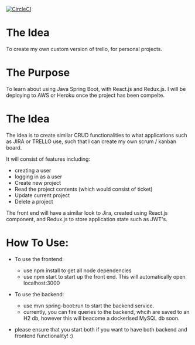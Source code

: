 [![CircleCI](https://circleci.com/gh/{csapty12}/{scrumban-project}.svg?style=svg)](https://circleci.com/gh/{csapty12}/{scrumban-project])
# The Idea
To create my own custom version of trello, for personal projects. 

# The Purpose

To learn about using Java Spring Boot, with React.js and Redux.js.
I will be deploying to AWS or Heroku once the project has been compelte. 

# The Idea

The idea is to create similar CRUD functionalities to what applications such as JIRA or TRELLO use, such that I can create my own scrum / kanban board.

It will consist of features including:

- creating a user
- logging in as a user
- Create new project
- Read the project contents (which would consist of ticket)
- Update current project
- Delete a project

The front end will have a similar look to Jira, created using React.js component, and Redux.js to store application state such as JWT's.

# How To Use:

- To use the frontend:
  - use npm install to get all node dependencies
  - use npm start to start up the front end. This will automatically open localhost:3000
  
- To use the backend:
  - use mvn spring-boot:run to start the backend service. 
  - currently, you can fire queries to the backend, whcih are saved to an H2 db, however this will beacome a dockerised MySQL db soon.
- please ensure that you start both if you want to have both backend and frontend functionality! :)
